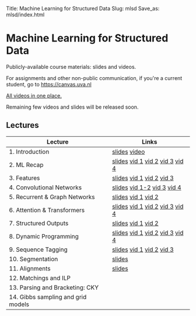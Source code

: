 Title: Machine Learning for Structured Data
Slug: mlsd
Save_as: mlsd/index.html

# Machine Learning for Structured Data

Publicly-available course materials: slides and videos. 

For assignments and other non-public communication, if you're a current student,
go to <https://canvas.uva.nl>

[All videos in one place.](https://video.uva.nl/channel/Machine+Learning+for+Structured+Data/432008)

Remaining few videos and slides will be released soon.

## Lectures

| Lecture | Links |
|---|---|
| 1. Introduction |             [slides](/mlsd/lec01_intro.pdf)  [video](https://video.uva.nl/media/MLSD+01.+Welcome+%26+Intro/0_4zlmwjfy/432008) |
| 2. ML Recap |                 [slides](/mlsd/lec02_mlrecap.pdf) [vid 1](https://video.uva.nl/media/MLSD+02.1A+ML+RecapA+Linear/0_nm4l0oya/432008) [vid 2](https://video.uva.nl/media/MLSD+02.2A+ML+RecapA+Deep/0_rrlg42uo/432008) [vid 3](https://video.uva.nl/media/MLSD+02.3A+ML+RecapA+Tuning/0_vmev145b/432008) [vid 4](https://video.uva.nl/media/MLSD+02.4A+ML+RecapA+Baselines/0_kpxpxmgs/432008)|
 | 3. Features |                 [slides](/mlsd/lec03_features.pdf) [vid 1](https://video.uva.nl/media/MLSD+03.1A+FeaturesA+Sequences/0_lhe4f2qm/432008) [vid 2](https://video.uva.nl/media/MLSD+03.2A+FeaturesA+Graphs/0_br6f373k/432008)  [vid 3](https://video.uva.nl/media/MLSD+03.3A+FeaturesA+Images/0_22uvty1n/432008)|
| 4. Convolutional Networks |       [slides](/mlsd/lec04_convolution.pdf) [vid 1-2](https://video.uva.nl/media/MLSD+04.1+-+04.2A+ConvolutionsA+1d/0_lxvnihq4/432008) [vid 3](https://video.uva.nl/media/MLSD+04.3A+ConvolutionsA+Discrete+Data/0_jrklplhy/432008) [vid 4](https://video.uva.nl/media/MLSD+04.4A+ConvolutionsA+2d/0_9abkw3mw/432008)|
| 5. Recurrent & Graph Networks |   [slides](/mlsd/lec05_rnn_gnn.pdf) [vid 1](https://video.uva.nl/media/MLSD+05.1A+Recurrent+Neural+Networks/0_e1bt9guu/432008) [vid 2](https://video.uva.nl/media/MLSD+05.2A+Graph+Neural+Networks/0_22g9tfi8/432008)|
| 6. Attention & Transformers | [slides](/mlsd/lec06_attention.pdf) [vid 1](https://video.uva.nl/media/MLSD+06.1A+AttentionA+Pooling/0_h6vgmb2t/432008) [vid 2](https://video.uva.nl/media/MLSD+06.2A+AttentionA+Hierarchical/0_egmdk5na/432008) [vid 3](https://video.uva.nl/media/MLSD+06.3A+AttentionA+Self-Attention/0_fknmf31u/432008) [vid 4](https://video.uva.nl/media/MLSD+06.4A+AttentionA+Transformers/0_cf283zzu/432008)|
| 7. Structured Outputs | [slides](/mlsd/lec07_struct_out.pdf) [vid 1](https://video.uva.nl/media/MLSD+07.1A+Structured+OutputsA+Interlude/0_0pkas6u8/432008) [vid 2](https://video.uva.nl/media/MLSD+07.2A+Structured+OutputsA+Probabilistic+Models/0_qy53kg5c/432008)|
| 8. Dynamic Programming | [slides](/mlsd/lec08_dp.pdf) [vid 1](https://video.uva.nl/media/MLSD+08.1A+Dynamic+ProgrammingA+DAGs/0_p0xo6dg0/432008) [vid 2](https://video.uva.nl/media/MLSD+08.2A+Dynamic+ProgammingA+Optimal+Paths/0_dm9nwgul/432008) [vid 3](https://video.uva.nl/media/MLSD+08.3A+Dynamic+ProgrammingA+Probabilities/0_2sqn0cl7/432008) [vid 4](https://video.uva.nl/media/MLSD+08.4A+Dynamic+ProgrammingA+Sampling/0_g57013su/432008)|
| 9. Sequence Tagging | [slides](/mlsd/lec09_sequence_tagging.pdf) [vid 1](https://video.uva.nl/media/MLSD+09.1A+Sequence+TaggingA+Overview/0_d0k9672y/432008) [vid 2](https://video.uva.nl/media/MLSD+09.2A+Sequence+TaggingA+Scoring/0_25x3crgn) [vid 3](https://video.uva.nl/media/MLSD+09.3A+Sequence+TaggingA+Algorithms/0_untlv3ld) |
| 10. Segmentation | [slides](/mlsd/lec10_segment.pdf) |
| 11. Alignments | [slides](/mlsd/lec11_alignments.pdf) |
| 12. Matchings and ILP | |
| 13. Parsing and Bracketing: CKY | |
| 14. Gibbs sampling and grid models | |
